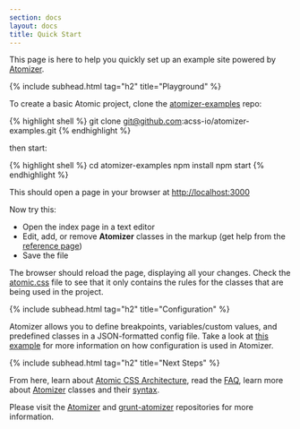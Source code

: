 ```yaml
---
section: docs
layout: docs
title: Quick Start
---
```


<p>This page is here to help you quickly set up an example site powered by <a href="/guides/atomizer.html">Atomizer</a>.</p>

{% include subhead.html tag="h2" title="Playground" %}

<p>To create a basic Atomic project, clone the <a href="https://github.com/acss-io/atomizer-examples">atomizer-examples</a> repo:</p>

{% highlight shell %}
git clone git@github.com:acss-io/atomizer-examples.git
{% endhighlight %}

<p>then start:</p>

{% highlight shell %}
cd atomizer-examples
npm install
npm start
{% endhighlight %}

<p>This should open a page in your browser at <a href="http://localhost:3000">http://localhost:3000</a></p>

<p>Now try this:</p>

<ul class="ul-list">
    <li>Open the index page in a text editor</li>
    <li>Edit, add, or remove <b class="Fw(b)">Atomizer</b> classes in the markup (get help from the <a href="/reference">reference page</a>)</li>
    <li>Save the file</li>
</ul>

<p>The browser should reload the page, displaying all your changes. Check the <a href="http://localhost:3000/css/atomic.css">atomic.css</a> file to see that it only contains the rules for the classes that are being used in the project.</p>

{% include subhead.html tag="h2" title="Configuration" %}

<p>Atomizer allows you to define breakpoints, variables/custom values, and predefined classes in a JSON-formatted config file. Take a look at <a href="https://github.com/acss-io/atomizer/blob/master/examples/example-config.js">this example</a> for more information on how configuration is used in Atomizer.</p>

{% include subhead.html tag="h2" title="Next Steps" %}

<p>From here, learn about <a href="/thinking-in-atomic.html">Atomic CSS Architecture</a>, read the <a href="/frequently-asked-questions.html">FAQ</a>, learn more about <a href="/guides/atomic-classes.html">Atomizer</a> classes and their <a href="/guides/syntax.html">syntax</a>.</p>

<p>Please visit the <a href="https://github.com/acss-io/atomizer">Atomizer</a> and <a href="https://github.com/acss-io/grunt-atomizer">grunt-atomizer</a> repositories for more information.</p>
